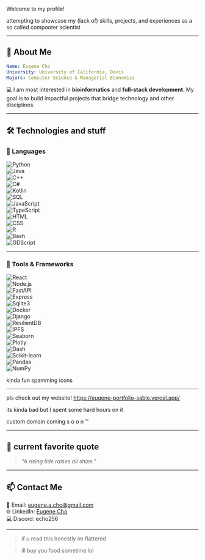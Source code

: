 Welcome to my profile! 

attempting to showcase my (lack of) skills, projects, and experiences as a so called compooter scientist

---

## 🌟 About Me

```yaml
Name: Eugene Cho
University: University of California, Davis
Majors: Computer Science & Managerial Economics
```

💻 I am most interested in **bioinformatics** and **full-stack development**. My goal is to build impactful projects that bridge technology and other disciplines. 

---

## 🛠️ Technologies and stuff


### 🧰 Languages
![Python](https://img.shields.io/badge/Python-%2314354C.svg?style=flat&logo=python&logoColor=white)  
![Java](https://img.shields.io/badge/Java-%23ED8B00.svg?style=flat&logo=java&logoColor=white)  
![C++](https://img.shields.io/badge/C++-%2300599C.svg?style=flat&logo=c%2B%2B&logoColor=white)  
![C#](https://img.shields.io/badge/C%23-%23239120.svg?style=flat&logo=c-sharp&logoColor=white)  
![Kotlin](https://img.shields.io/badge/Kotlin-%230095D5.svg?style=flat&logo=kotlin&logoColor=white)  
![SQL](https://img.shields.io/badge/SQL-%2300D9FF.svg?style=flat&logo=postgresql&logoColor=white)  
![JavaScript](https://img.shields.io/badge/JavaScript-%23F7DF1E.svg?style=flat&logo=javascript&logoColor=black)  
![TypeScript](https://img.shields.io/badge/TypeScript-%23007ACC.svg?style=flat&logo=typescript&logoColor=white)  
![HTML](https://img.shields.io/badge/HTML-%23E34F26.svg?style=flat&logo=html5&logoColor=white)  
![CSS](https://img.shields.io/badge/CSS-%231572B6.svg?style=flat&logo=css3&logoColor=white)  
![R](https://img.shields.io/badge/R-%23276DC3.svg?style=flat&logo=r&logoColor=white)  
![Bash](https://img.shields.io/badge/Bash-%234EAA25.svg?style=flat&logo=gnu-bash&logoColor=white)  
![GDScript](https://img.shields.io/badge/GDScript-%23478CBF.svg?style=flat&logo=godot-engine&logoColor=white)

---

### 🔧 Tools & Frameworks
![React](https://img.shields.io/badge/React-%2361DAFB.svg?style=flat&logo=react&logoColor=black)  
![Node.js](https://img.shields.io/badge/Node.js-%23339933.svg?style=flat&logo=node.js&logoColor=white)  
![FastAPI](https://img.shields.io/badge/FastAPI-%2300C7B7.svg?style=flat&logo=fastapi&logoColor=white)  
![Express](https://img.shields.io/badge/Express-%23000000.svg?style=flat&logo=express&logoColor=white)  
![Sqlite3](https://img.shields.io/badge/Sqlite3-%23003B57.svg?style=flat&logo=sqlite&logoColor=white)  
![Docker](https://img.shields.io/badge/Docker-%232496ED.svg?style=flat&logo=docker&logoColor=white)  
![Django](https://img.shields.io/badge/Django-%23092E20.svg?style=flat&logo=django&logoColor=white)  
![ResilientDB](https://img.shields.io/badge/ResilientDB-%23234C8C.svg?style=flat)  
![IPFS](https://img.shields.io/badge/IPFS-%2343495E.svg?style=flat&logo=ipfs&logoColor=white)  
![Seaborn](https://img.shields.io/badge/Seaborn-%230049A9.svg?style=flat)  
![Plotly](https://img.shields.io/badge/Plotly-%2300CC96.svg?style=flat&logo=plotly&logoColor=white)  
![Dash](https://img.shields.io/badge/Dash-%23006363.svg?style=flat)  
![Scikit-learn](https://img.shields.io/badge/Scikit--learn-%23F7931E.svg?style=flat&logo=scikit-learn&logoColor=black)  
![Pandas](https://img.shields.io/badge/Pandas-%23150458.svg?style=flat&logo=pandas&logoColor=white)  
![NumPy](https://img.shields.io/badge/NumPy-%23013243.svg?style=flat&logo=numpy&logoColor=white)


kinda fun spamming icons

---
pls check out my website!
https://eugene-portfolio-sable.vercel.app/

its kinda bad but I spent some hard hours on it

custom domain coming s o o n ™

---

## 📝 current favorite quote

> *"A rising tide raises all ships."*

---


## 📫 Contact Me

📧 Email: [eugene.a.cho@gmail.com](mailto:eugene.a.cho@gmail.com)  
🌐 LinkedIn: [Eugene Cho](https://www.linkedin.com/in/eugene-cho-8b4376218/)  
💻 Discord: echo256

---

> if u read this honestly im flattered

> ill buy you food sometime lol
